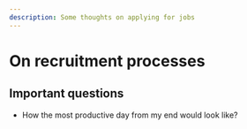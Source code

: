 ```yaml
---
description: Some thoughts on applying for jobs
---
```


# On recruitment processes

## Important questions

- How the most productive day from my end would look like?